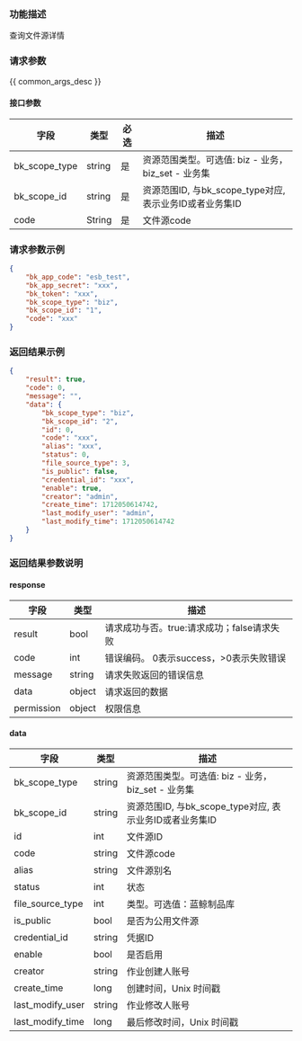 ### 功能描述

查询文件源详情

### 请求参数

{{ common_args_desc }}

#### 接口参数

| 字段          | 类型   | 必选 | 描述                                                    |
| ------------- | ------ | ---- | ------------------------------------------------------- |
| bk_scope_type | string | 是   | 资源范围类型。可选值: biz - 业务，biz_set - 业务集      |
| bk_scope_id   | string | 是   | 资源范围ID, 与bk_scope_type对应, 表示业务ID或者业务集ID |
| code          | String | 是   | 文件源code                                              |

### 请求参数示例

```json
{
    "bk_app_code": "esb_test",
    "bk_app_secret": "xxx",
    "bk_token": "xxx",
    "bk_scope_type": "biz",
    "bk_scope_id": "1",
    "code": "xxx"
}
```

### 返回结果示例

```json
{
    "result": true,
    "code": 0,
    "message": "",
    "data": {
        "bk_scope_type": "biz",
        "bk_scope_id": "2",
        "id": 0,
        "code": "xxx",
        "alias": "xxx",
        "status": 0,
        "file_source_type": 3,
        "is_public": false,
        "credential_id": "xxx",
        "enable": true,
        "creator": "admin",
        "create_time": 1712050614742,
        "last_modify_user": "admin",
        "last_modify_time": 1712050614742
    }
}
```

### 返回结果参数说明

#### response

| 字段       | 类型   | 描述                                       |
| ---------- | ------ | ------------------------------------------ |
| result     | bool   | 请求成功与否。true:请求成功；false请求失败 |
| code       | int    | 错误编码。 0表示success，>0表示失败错误    |
| message    | string | 请求失败返回的错误信息                     |
| data       | object | 请求返回的数据                             |
| permission | object | 权限信息                                   |


#### data

| 字段             | 类型   | 描述                                                         |
| ---------------- | ------ | ------------------------------------------------------------ |
| bk_scope_type    | string | 资源范围类型。可选值: biz - 业务，biz_set - 业务集           |
| bk_scope_id      | string | 资源范围ID, 与bk_scope_type对应, 表示业务ID或者业务集ID      |
| id               | int    | 文件源ID                                                     |
| code             | string | 文件源code                                                   |
| alias            | string | 文件源别名                                                   |
| status           | int    | 状态                                                         |
| file_source_type | int    | 类型。可选值：蓝鲸制品库 |
| is_public        | bool   | 是否为公用文件源                                             |
| credential_id    | string | 凭据ID                                                       |
| enable           | bool   | 是否启用                                                     |
| creator          | string | 作业创建人账号                                               |
| create_time      | long   | 创建时间，Unix 时间戳                                        |
| last_modify_user | string | 作业修改人账号                                               |
| last_modify_time | long   | 最后修改时间，Unix 时间戳                                    |
